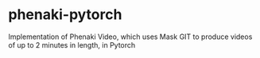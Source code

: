 # phenaki-pytorch
Implementation of Phenaki Video, which uses Mask GIT to produce videos of up to 2 minutes in length, in Pytorch
